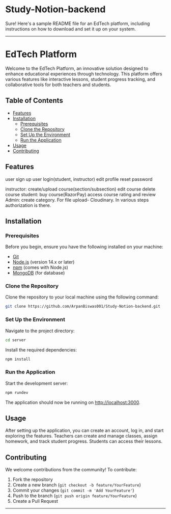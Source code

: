 ﻿# Study-Notion-backend
Sure! Here's a sample README file for an EdTech platform, including instructions on how to download and set it up on your system.

---

# EdTech Platform

Welcome to the EdTech Platform, an innovative solution designed to enhance educational experiences through technology. This platform offers various features like interactive lessons, student progress tracking, and collaborative tools for both teachers and students.

## Table of Contents

- [Features](#features)
- [Installation](#installation)
  - [Prerequisites](#prerequisites)
  - [Clone the Repository](#clone-the-repository)
  - [Set Up the Environment](#set-up-the-environment)
  - [Run the Application](#run-the-application)
- [Usage](#usage)
- [Contributing](#contributing)

## Features

user sign up
user login(student, instructor)
edit profile
reset password

instructor:
	create/upload course(section/subsection)
	edit course
	delete course
student:
	buy course(RazorPay)
	access course
	rating and review
Admin:
	create category.
For file upload- Cloudinary.
In various steps authorization is there.

## Installation

### Prerequisites

Before you begin, ensure you have the following installed on your machine:

- [Git](https://git-scm.com/downloads)
- [Node.js](https://nodejs.org/) (version 14.x or later)
- [npm](https://www.npmjs.com/get-npm) (comes with Node.js)
- [MongoDB](https://www.mongodb.com/try/download/community) (for database)

### Clone the Repository

Clone the repository to your local machine using the following command:

```bash
git clone https://github.com/ArpanBiswas001/Study-Notion-backend.git
```

### Set Up the Environment

Navigate to the project directory:

```bash
cd server
```

Install the required dependencies:

```bash
npm install
```

### Run the Application

Start the development server:

```bash
npm rundev
```

The application should now be running on [http://localhost:3000](http://localhost:3000).

## Usage

After setting up the application, you can create an account, log in, and start exploring the features. Teachers can create and manage classes, assign homework, and track student progress. Students can access their lessons.

## Contributing

We welcome contributions from the community! To contribute:

1. Fork the repository
2. Create a new branch (`git checkout -b feature/YourFeature`)
3. Commit your changes (`git commit -m 'Add YourFeature'`)
4. Push to the branch (`git push origin feature/YourFeature`)
5. Create a Pull Request


---

